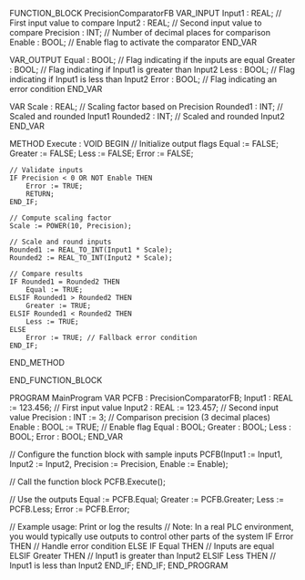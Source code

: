 FUNCTION_BLOCK PrecisionComparatorFB
VAR_INPUT
    Input1 : REAL;       // First input value to compare
    Input2 : REAL;       // Second input value to compare
    Precision : INT;     // Number of decimal places for comparison
    Enable : BOOL;       // Enable flag to activate the comparator
END_VAR

VAR_OUTPUT
    Equal : BOOL;        // Flag indicating if the inputs are equal
    Greater : BOOL;      // Flag indicating if Input1 is greater than Input2
    Less : BOOL;         // Flag indicating if Input1 is less than Input2
    Error : BOOL;        // Flag indicating an error condition
END_VAR

VAR
    Scale : REAL;         // Scaling factor based on Precision
    Rounded1 : INT;       // Scaled and rounded Input1
    Rounded2 : INT;       // Scaled and rounded Input2
END_VAR

METHOD Execute : VOID
BEGIN
    // Initialize output flags
    Equal := FALSE;
    Greater := FALSE;
    Less := FALSE;
    Error := FALSE;

    // Validate inputs
    IF Precision < 0 OR NOT Enable THEN
        Error := TRUE;
        RETURN;
    END_IF;

    // Compute scaling factor
    Scale := POWER(10, Precision);

    // Scale and round inputs
    Rounded1 := REAL_TO_INT(Input1 * Scale);
    Rounded2 := REAL_TO_INT(Input2 * Scale);

    // Compare results
    IF Rounded1 = Rounded2 THEN
        Equal := TRUE;
    ELSIF Rounded1 > Rounded2 THEN
        Greater := TRUE;
    ELSIF Rounded1 < Rounded2 THEN
        Less := TRUE;
    ELSE
        Error := TRUE; // Fallback error condition
    END_IF;
END_METHOD

END_FUNCTION_BLOCK

PROGRAM MainProgram
VAR
    PCFB : PrecisionComparatorFB;
    Input1 : REAL := 123.456; // First input value
    Input2 : REAL := 123.457; // Second input value
    Precision : INT := 3;      // Comparison precision (3 decimal places)
    Enable : BOOL := TRUE;     // Enable flag
    Equal : BOOL;
    Greater : BOOL;
    Less : BOOL;
    Error : BOOL;
END_VAR

// Configure the function block with sample inputs
PCFB(Input1 := Input1,
     Input2 := Input2,
     Precision := Precision,
     Enable := Enable);

// Call the function block
PCFB.Execute();

// Use the outputs
Equal := PCFB.Equal;
Greater := PCFB.Greater;
Less := PCFB.Less;
Error := PCFB.Error;

// Example usage: Print or log the results
// Note: In a real PLC environment, you would typically use outputs to control other parts of the system
IF Error THEN
    // Handle error condition
ELSE
    IF Equal THEN
        // Inputs are equal
    ELSIF Greater THEN
        // Input1 is greater than Input2
    ELSIF Less THEN
        // Input1 is less than Input2
    END_IF;
END_IF;
END_PROGRAM
